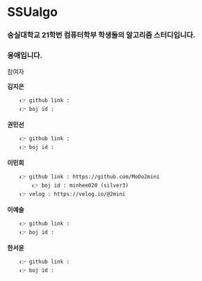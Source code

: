 # SSUalgo

### 숭실대학교 21학번 컴퓨터학부 학생들의 알고리즘 스터디입니다.
### 응애입니다.


참여자

**김지은**  
```
	👉 github link :   
	👉 boj id :   
```
	  
**권민선** 
```
	👉 github link :   
	👉 boj id :   
```
**이민희**   
```
	👉 github link : https://github.com/MoOo2mini    
    	👉 boj id : minhee020 (silver3)    
	👉 velog : https://velog.io/@2mini   
```
	      
**이예슬**    
```
	👉 github link :   
	👉 boj id :   
```
	    
**한서윤**   
```
	👉 github link :   
	👉 boj id :   
```

